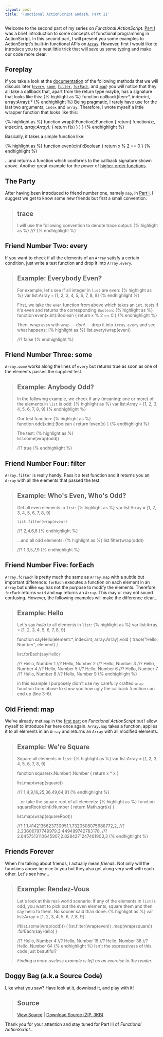 ```yaml
---
layout: post
title: 'Functional ActionScript &ndash; Part II'
---
```

Welcome to the second part of my series on <em>Functional ActionScript</em>. <a href="http://gasi.ch/blog/functional-actionscript-part-1/">Part&nbsp;I</a> was a brief introduction to some concepts of <a hef="http://en.wikipedia.org/wiki/Functional_programming">functional programming</a> in ActionScript. In this second part, I will present you some examples to ActionScript&#x27;s built-in functional APIs on <code><a href="http://livedocs.adobe.com/flex/3/langref/Array.html">Array</a></code>. However, first I would like to introduce you to a neat little trick that will save us some typing and make our code more clear.

<h2>Foreplay</h2>
If you take a look at the <a href="http://livedocs.adobe.com/flex/3/langref/Array.html">documentation</a> of the following methods that we will discuss later (<code><a href="http://livedocs.adobe.com/flex/3/langref/Array.html#every()">every</a></code>, <code><a href="http://livedocs.adobe.com/flex/3/langref/Array.html#some()">some</a></code>, <code><a href="http://livedocs.adobe.com/flex/3/langref/Array.html#filter()">filter</a></code>, <code><a href="http://livedocs.adobe.com/flex/3/langref/Array.html#forEach()">forEach</a></code>, and <code><a href="http://livedocs.adobe.com/flex/3/langref/Array.html#map()">map</a></code>) you will notice that they all take a callback that, apart from the return type maybe, has a signature that looks like this:
{% highlight as %}
function callback(item:*, index:int, array:Array):*
{% endhighlight %}

<a name="wrap">
Being pragmatic, I rarely have use for the last two arguments, <code>index</code> and <code>array</code>. Therefore, I wrote myself a little wrapper function that looks like this:

{% highlight as %}
function wrap(f:Function):Function
{
    return(
      function(x:*, index:int, array:Array):*
      {
          return f(x)
      }
    )
}
{% endhighlight %}

Basically, it takes a simple function like:

{% highlight as %}
function even(x:int):Boolean
{
    return x % 2 == 0
}
{% endhighlight %}

&hellip;and returns a function which conforms to the callback signature shown above. Another great example for the power of <a href="http://gasi.ch/blog/functional-actionscript-part-1/#higher-order-functions">higher-order functions</a>.


<h2>The Party</h2>
After having been introduced to friend number one, namely <code>map</code>, in <a href="http://gasi.ch/blog/functional-actionscript-part-1/">Part&nbsp;I</a>, I suggest we get to know some new friends but first a small convention:

<blockquote class="info">
<h2>trace</h2>
I will use the following convention to denote trace output:
{% highlight as %}
//?
{% endhighlight %}
</blockquote>

<h2>Friend Number Two: every</h2>
If you want to check if all the elements of an <code>Array</code> satisfy a certain condition, just write a test function and drop it into <code>Array.every</code>.


<blockquote class="info">
<h2>Example: Everybody Even?</h2>
For example, let&#x27;s see if all integer in <code>list</code> are even:
{% highlight as %}
var list:Array = [1, 2, 3, 4, 5, 6, 7, 8, 9]
{% endhighlight %}


First, we take the <code>even</code> function from above which takes an <code>int</code>, tests if it&#x27;s even and returns the corresponding <code>Boolean</code>:
{% highlight as %}
function even(x:int):Boolean
{
    return x % 2 == 0
}
{% endhighlight %}

Then, wrap <code>even</code> with <code>wrap</code> &mdash; <em>doh!</em> &mdash; drop it into <code>Array.every</code> and see what happens:
{% highlight as %}
list.every(wrap(even))

//? false
{% endhighlight %}
</blockquote>



<h2>Friend Number Three: some</h2>
<code>Array.some</code> works along the lines of <code>every</code> but returns true as soon as one of the elements passes the supplied test.

<blockquote class="info">
<h2>Example: Anybody Odd?</h2>    
In the following example, we check if any (meaning: one or more) of the elements in <code>list</code> is odd:
{% highlight as %}
var list:Array = [1, 2, 3, 4, 5, 6, 7, 8, 9]
{% endhighlight %}

Our test function:
{% highlight as %}    
function odd(x:int):Boolean
{
    return !even(x)
}
{% endhighlight %}

The test:
{% highlight as %}    
list.some(wrap(odd))

//? true
{% endhighlight %}
</blockquote>

<h2>Friend Number Four: filter</h2>
<code>Array.filter</code> is really handy. Pass it a test function and it returns you an <code>Array</code> with all the elements that passed the test.

<blockquote class="info">
<h2>Example: Who&#x27;s Even, Who&#x27;s Odd?</h2>    
Get all even elements in <code>list</code>:
{% highlight as %}
var list:Array = [1, 2, 3, 4, 5, 6, 7, 8, 9]

    list.filter(wrap(even))

//? 2,4,6,8
{% endhighlight %}

&hellip;and all odd elements:
{% highlight as %}
    list.filter(wrap(odd))

//? 1,3,5,7,9
{% endhighlight %}
</blockquote>

<h2>Friend Number Five: forEach</h2>
<code>Array.forEach</code> is pretty much the same as <code>Array.map</code> with a subtle but important difference: <code>forEach</code> executes a function on each element in an <code>Array</code> but unlike <code>map</code> has not the purpose to modify the elements. Therefore <code>forEach</code> returns <code>void</code> and <code>map</code> returns an <code>Array</code>. This may or may not sound confusing. However, the following examples will make the difference clear&hellip;

<blockquote class="info">
<h2>Example: Hello</h2>
Let&#x27;s say <em>hello</em> to all elements in <code>list</code>:
{% highlight as %}
var list:Array = [1, 2, 3, 4, 5, 6, 7, 8, 9]

function sayHello(element:*,
                  index:int,
                  array:Array):void
{
    trace("Hello, Number", element)
}

list.forEach(sayHello)

//? Hello, Number 1
//? Hello, Number 2
//? Hello, Number 3
//? Hello, Number 4
//? Hello, Number 5
//? Hello, Number 6
//? Hello, Number 7
//? Hello, Number 8
//? Hello, Number 9
{% endhighlight %}

In this example I purposely didn&#x27;t use my carefully crafted <code>wrap</code> function from above to show you how ugly the callback function can end up (line 3&ndash;6).
</blockquote>


<h2>Old Friend: map</h2>
We&#x27;ve already met <code>map</code> in the <a href="http://gasi.ch/blog/functional-actionscript-part-1/#map">first part</a> on <em>Functional ActionScript</em> but I allow myself to introduce her here once again. <code>Array.map</code> takes a function, applies it to all elements in an <code>Array</code> and returns an <code>Array</code> with all modified elements.

<blockquote class="info">
<h2>Example: We&#x27;re Square</h2>    
Square all elements in <code>list</code>:
{% highlight as %}
var list:Array = [1, 2, 3, 4, 5, 6, 7, 8, 9]

function square(x:Number):Number
{
    return x * x
}

list.map(wrap(square))

//? 1,4,9,16,25,36,49,64,81
{% endhighlight %}

&hellip;or take the square root of all elements:
{% highlight as %}
function squareRoot(x:int):Number
{
    return Math.sqrt(x)
}

list.map(wrap(squareRoot))

//? 1,1.4142135623730951,1.7320508075688772,2,
//? 2.23606797749979,2.449489742783178,
//? 2.6457513110645907,2.8284271247461903,3
{% endhighlight %}
</blockquote>

<h2>Friends Forever</h2>
When I&#x27;m talking about friends, I actually mean <em>friends</em>. Not only will the functions above be nice to you but they also get along very well with each other. Let&#x27;s see how&hellip;

<blockquote class="info">
<h2>Example: Rendez-Vous</h2>
Let&#x27;s look at this real-world scenario: If any of the elements in <code>list</code> is odd, you want to pick out the even elements, square them and then say hello to them. No sooner said than done:
<!-- line="1" -->
{% highlight as %}
var list:Array = [1, 2, 3, 4, 5, 6, 7, 8, 9]

if(list.some(wrap(odd)))
{
    list.filter(wrap(even))
        .map(wrap(square))
        .forEach(sayHello)
}

//? Hello, Number 4
//? Hello, Number 16
//? Hello, Number 36
//? Hello, Number 64
{% endhighlight %}
Isn't the expressivess of this code just beautiful?

<em>Finding a more useless example is left as an exercise to the reader.</em>
</blockquote>

<h2>Doggy Bag (a.k.a Source Code)</h2>
Like what you saw? Have look at it, download it, and play with it!
<blockquote class="info">
<h2>Source</h2>
<a href="http://gasi.ch/examples/2008/03/31/functional-actionscript-part-2/source/">View Source</a> | <a href="http://gasi.ch/examples/2008/03/31/functional-actionscript-part-2/source/FunctionalActionScript2.zip">Download Source (ZIP, 3KB)</a>
</blockquote>

Thank you for your attention and stay tuned for Part III of <em>Functional ActionScript</em>&hellip;